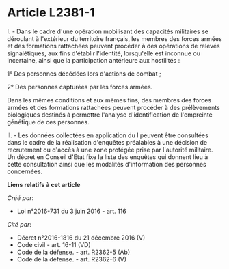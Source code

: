 # Article L2381-1

I.  - Dans le cadre d'une opération mobilisant des capacités militaires se  déroulant à l'extérieur du territoire français,
les membres des forces  armées et des formations rattachées peuvent procéder à des opérations de  relevés signalétiques, aux
fins d'établir l'identité, lorsqu'elle est  inconnue ou incertaine, ainsi que la participation antérieure aux  hostilités :

1° Des personnes décédées lors d'actions de combat ;

2° Des personnes capturées par les forces armées.

Dans les mêmes conditions et aux mêmes  fins, des membres des forces armées et des formations rattachées peuvent  procéder à
des prélèvements biologiques destinés à permettre l'analyse  d'identification de l'empreinte génétique de ces personnes.

II. - Les données collectées en application  du I peuvent être consultées dans le cadre de la réalisation d'enquêtes
préalables à une décision de recrutement ou d'accès à une zone protégée  prise par l'autorité militaire. Un décret en Conseil
d'Etat fixe la  liste des enquêtes qui donnent lieu à cette consultation ainsi que les  modalités d'information des personnes
concernées.

**Liens relatifs à cet article**

_Créé par_:

  - Loi n°2016-731 du 3 juin 2016 - art. 116

_Cité par_:

  - Décret n°2016-1816 du 21 décembre 2016 (V)
  - Code civil - art. 16-11 (VD)
  - Code de la défense. - art. R2362-5 (Ab)
  - Code de la défense. - art. R2362-6 (V)
